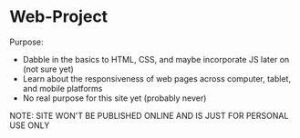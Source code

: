 # Web-Project
Purpose:
- Dabble in the basics to HTML, CSS, and maybe incorporate JS later on (not sure yet)
- Learn about the responsiveness of web pages across computer, tablet, and mobile platforms
- No real purpose for this site yet (probably never)

NOTE: SITE WON'T BE PUBLISHED ONLINE AND IS JUST FOR PERSONAL USE ONLY
